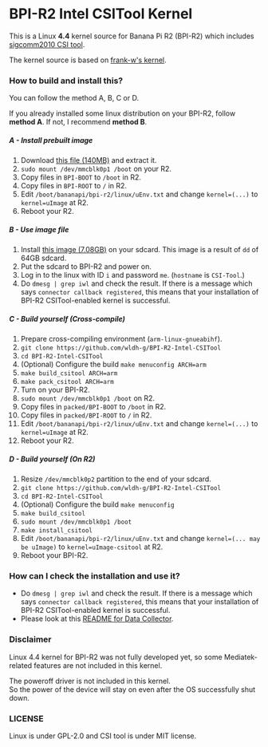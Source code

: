 # BPI-R2 Intel CSITool Kernel
This is a Linux **4.4** kernel source for Banana Pi R2 (BPI-R2) which includes [sigcomm2010 CSI tool](https://github.com/dhalperi/linux-80211n-csitool).  

The kernel source is based on [frank-w's kernel](https://github.com/frank-w/BPI-R2-4.4/).  

### How to build and install this?
You can follow the method A, B, C or D.

If you already installed some linux distribution on your BPI-R2, follow **method A**. If not, I recommend **method B**.

##### A - Install prebuilt image
1. Download [this file (140MB)](https://go.wldh.org/r2-intel-patch) and extract it.
2. `sudo mount /dev/mmcblk0p1 /boot` on your R2.
3. Copy files in `BPI-BOOT` to `/boot` in R2.
4. Copy files in `BPI-ROOT` to `/` in R2.
5. Edit `/boot/bananapi/bpi-r2/linux/uEnv.txt` and change `kernel=(...)` to `kernel=uImage` at R2.
6. Reboot your R2.

##### B - Use image file
1. Install [this image (7.08GB)](https://go.wldh.org/r2-intel-img) on your sdcard. This image is a result of `dd` of 64GB sdcard.
2. Put the sdcard to BPI-R2 and power on.
3. Log in to the linux with ID `i` and password `me`. (`hostname` is `CSI-Tool`.)
4. Do `dmesg | grep iwl` and check the result. If there is a message which says `connector callback registered`, this means that your installation of BPI-R2 CSITool-enabled kernel is successful.  

##### C - Build yourself (Cross-compile)
1. Prepare cross-compiling environment (`arm-linux-gnueabihf`).  
2. `git clone https://github.com/wldh-g/BPI-R2-Intel-CSITool`  
3. `cd BPI-R2-Intel-CSITool`  
4. (Optional) Configure the build `make menuconfig ARCH=arm`
5. `make build_csitool ARCH=arm`
6. `make pack_csitool ARCH=arm`
7. Turn on your BPI-R2.
8. `sudo mount /dev/mmcblk0p1 /boot` on R2.
9. Copy files in `packed/BPI-BOOT` to `/boot` in R2.
10. Copy files in `packed/BPI-ROOT` to `/` in R2.
11. Edit `/boot/bananapi/bpi-r2/linux/uEnv.txt` and change `kernel=(...)` to `kernel=uImage` at R2.
12. Reboot your R2.

##### D - Build yourself (On R2)
1. Resize `/dev/mmcblk0p2` partition to the end of your sdcard.  
2. `git clone https://github.com/wldh-g/BPI-R2-Intel-CSITool`  
3. `cd BPI-R2-Intel-CSITool`  
4. (Optional) Configure the build `make menuconfig`
5. `make build_csitool`
6. `sudo mount /dev/mmcblk0p1 /boot`
7. `make install_csitool`
8. Edit `/boot/bananapi/bpi-r2/linux/uEnv.txt` and change `kernel=(... may be uImage)` to `kernel=uImage-csitool` at R2.  
9. Reboot your BPI-R2.  

### How can I check the installation and use it?
- Do `dmesg | grep iwl` and check the result. If there is a message which says `connector callback registered`, this means that your installation of BPI-R2 CSITool-enabled kernel is successful.  
- Please look at this [README for Data Collector](https://github.com/wldh-g/BPI-R2-Intel-CSITool-DataCollector#readme).  

### Disclaimer
Linux 4.4 kernel for BPI-R2 was not fully developed yet, so some Mediatek-related features are not included in this kernel.  

The poweroff driver is not included in this kernel.  
So the power of the device will stay on even after the OS successfully shut down.

### LICENSE
Linux is under GPL-2.0 and CSI tool is under MIT license.
